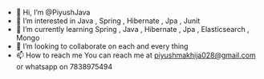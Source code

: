 - 👋 Hi, I’m @PiyushJava
- 👀 I’m interested in Java , Spring , Hibernate , Jpa , Junit
- 🌱 I’m currently learning Spring , Java , Hibernate , Jpa , Elasticsearch , Mongo
- 💞️ I’m looking to collaborate on each and every thing
- 📫 How to reach me You can reach me at piyushmakhija028@gmail.com or whatsapp on 7838975494

<!---
PiyushJava/PiyushJava is a ✨ special ✨ repository because its `README.md` (this file) appears on your GitHub profile.
You can click the Preview link to take a look at your changes.
--->
